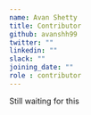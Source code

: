 ```yaml
---
name: Avan Shetty
title: Contributor
github: avanshh99
twitter: ""
linkedin: ""
slack: ""
joining_date: ""
role : contributor
---
```


Still waiting for this

